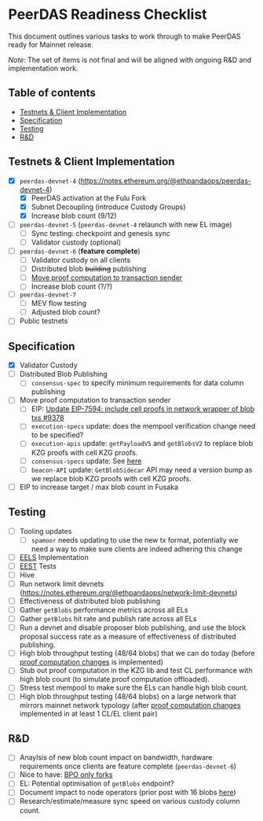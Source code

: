 # PeerDAS Readiness Checklist

This document outlines various tasks to work through to make PeerDAS ready for Mainnet release.

*Note*: The set of items is not final and will be aligned with ongoing R&D and implementation work.

## Table of contents

<!-- TOC -->
<!-- START doctoc generated TOC please keep comment here to allow auto update -->
<!-- DON'T EDIT THIS SECTION, INSTEAD RE-RUN doctoc TO UPDATE -->

- [Testnets & Client Implementation](#testnets--client-implementation)
- [Specification](#specification)
- [Testing](#testing)
- [R&D](#rd)

<!-- END doctoc generated TOC please keep comment here to allow auto update -->
<!-- /TOC -->

## Testnets & Client Implementation

* [x] `peerdas-devnet-4` (https://notes.ethereum.org/@ethpandaops/peerdas-devnet-4)
  * [x] PeerDAS activation at the Fulu Fork
  * [x] Subnet Decoupling (introduce Custody Groups)
  * [x] Increase blob count (9/12)
* [ ] `peerdas-devnet-5` (`peerdas-devnet-4` relaunch with new EL image)
  * [ ] Sync testing: checkpoint and genesis sync
  * [ ] Validator custody (optional)
* [ ] `peerdas-devnet-6` (**feature complete**)
  * [ ] Validator custody on all clients
  * [ ] Distributed blob ~~building~~ publishing
  * [ ] [Move proof computation to transaction sender](https://hackmd.io/@jimmygchen/HkUpFliYJx)
  * [ ] Increase blob count (?/?)
* [ ] `peerdas-devnet-7`
  * [ ] MEV flow testing
  * [ ] Adjusted blob count?
* [ ] Public testnets

## Specification

* [x] Validator Custody
* [ ] Distributed Blob Publishing
  * [ ] `consensus-spec` to specify minimum requirements for data column publishing
* [ ] Move proof computation to transaction sender
  * [ ] EIP: [Update EIP-7594: include cell proofs in network wrapper of blob txs #9378](https://github.com/ethereum/EIPs/pull/9378)
  * [ ] `execution-specs` update: does the mempool verification change need to be specified?
  * [ ] `execution-apis` update: `getPayloadV5` and `getBlobsV2` to replace blob KZG proofs with cell KZG proofs.
  * [ ] `consensus-specs` update: See [here](https://hackmd.io/@jimmygchen/HkUpFliYJx#CL-changes)
  * [ ] `beacon-API` update: `GetBlobSidecar` API may need a version bump as we replace blob KZG proofs with cell KZG proofs.
* [ ] EIP to increase target / max blob count in Fusaka

## Testing

* [ ] Tooling updates
  * [ ] `spamoor` needs updating to use the new tx format, potentially we need a way to make sure clients are indeed adhering this change
* [ ] [EELS](https://github.com/ethereum/execution-specs) Implementation
* [ ] [EEST](https://github.com/ethereum/execution-spec-tests) Tests
* [ ] Hive
* [ ] Run network limit devnets (https://notes.ethereum.org/@ethpandaops/network-limit-devnets)
* [ ] Effectiveness of distributed blob publishing
 * [ ] Gather `getBlobs` performance metrics across all ELs
 * [ ] Gather `getBlobs` hit rate and publish rate across all ELs
 * [ ] Run a devnet and disable proposer blob publishing, and use the block proposal success rate as a measure of effectiveness of distributed publishing.
* [ ] High blob throughput testing (48/64 blobs) that we can do today (before [proof computation changes](https://github.com/ethereum/EIPs/pull/9378) is implemented)
 * [ ] Stub out proof computation in the KZG lib and test CL performance with high blob count (to simulate proof computation offloaded).
 * [ ] Stress test mempool to make sure the ELs can handle high blob count.
* [ ] High blob throughput testing (48/64 blobs) on a large network that mirrors mainnet network typology (after [proof computation changes](https://github.com/ethereum/EIPs/pull/9378) implemented in at least 1 CL/EL client pair)
 
## R&D

* [ ] Anaylsis of new blob count impact on bandwidth, hardware requirements once clients are feature complete (`peerdas-devnet-6`)
* [ ] Nice to have: [BPO only forks](https://ethereum-magicians.org/t/blob-parameter-only-bpo-forks/22623)
* [ ] EL: Potential optimisation of `getBlobs` endpoint?
* [ ] Document impact to node operators (prior post with 16 blobs [here](https://blog.sigmaprime.io/peerdas-distributed-blob-building.html#impact-on-node-operators))
* [ ] Research/estimate/measure sync speed on various custody column count.
